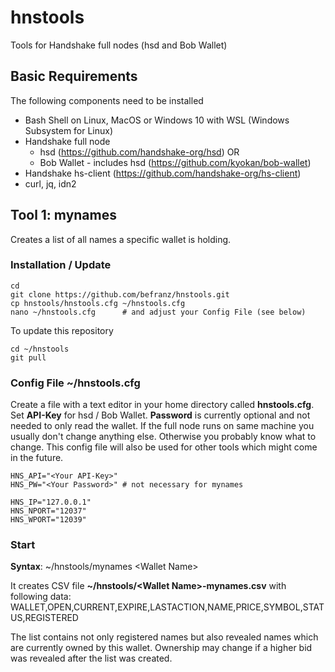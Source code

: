 # hnstools
Tools for Handshake full nodes (hsd and Bob Wallet)

## Basic Requirements
The following components need to be installed

* Bash Shell on Linux, MacOS or Windows 10 with WSL (Windows Subsystem for Linux) 
* Handshake full node 
  * hsd (https://github.com/handshake-org/hsd) OR
  * Bob Wallet - includes hsd (https://github.com/kyokan/bob-wallet)
* Handshake hs-client (https://github.com/handshake-org/hs-client)
* curl, jq, idn2

## Tool 1: mynames
Creates a list of all names a specific wallet is holding.

### Installation / Update
```
cd
git clone https://github.com/befranz/hnstools.git
cp hnstools/hnstools.cfg ~/hnstools.cfg
nano ~/hnstools.cfg      # and adjust your Config File (see below)
```
To update this repository
```
cd ~/hnstools
git pull
```

### Config File ~/hnstools.cfg

Create a file with a text editor in your home directory called **hnstools.cfg**. Set **API-Key** for hsd / Bob Wallet. **Password** is currently optional and not needed to only read the wallet. If the full node runs on same machine you usually don't change anything else. Otherwise you probably know what to change. This config file will also be used for other tools which might come in the future.

```
HNS_API="<Your API-Key>"
HNS_PW="<Your Password>" # not necessary for mynames

HNS_IP="127.0.0.1"
HNS_NPORT="12037"
HNS_WPORT="12039"
```

### Start
**Syntax**: ~/hnstools/mynames \<Wallet Name\>
  
It creates CSV file **~/hnstools/\<Wallet Name\>-mynames.csv** with following data:
WALLET,OPEN,CURRENT,EXPIRE,LASTACTION,NAME,PRICE,SYMBOL,STATUS,REGISTERED

The list contains not only registered names but also revealed names which are currently owned by this wallet. Ownership may change if a higher bid was revealed after the list was created.
